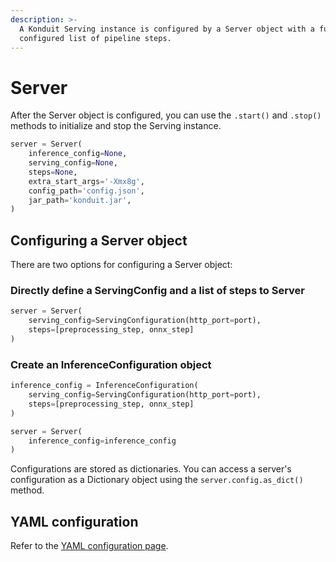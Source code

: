 ```yaml
---
description: >-
  A Konduit Serving instance is configured by a Server object with a fully
  configured list of pipeline steps.
---
```


# Server

After the Server object is configured, you can use the `.start()` and `.stop()` methods to initialize and stop the Serving instance.

```python
server = Server(
    inference_config=None,
    serving_config=None,
    steps=None,
    extra_start_args='-Xmx8g',
    config_path='config.json',
    jar_path='konduit.jar',
)
```

## Configuring a Server object

There are two options for configuring a Server object: 

### Directly define a ServingConfig and a list of steps to Server

```python
server = Server(
    serving_config=ServingConfiguration(http_port=port), 
    steps=[preprocessing_step, onnx_step]
)
```

### Create an InferenceConfiguration object 

```python
inference_config = InferenceConfiguration(
    serving_config=ServingConfiguration(http_port=port), 
    steps=[preprocessing_step, onnx_step]
)

server = Server(
    inference_config=inference_config
)
```

Configurations are stored as dictionaries. You can access a server's configuration as a Dictionary object using the `server.config.as_dict()` method. 

## YAML configuration 

Refer to the [YAML configuration page](../yaml-configurations.md#serving). 

